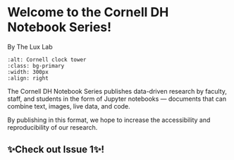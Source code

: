 #  Welcome to the Cornell DH Notebook Series!
By The Lux Lab 
```{image} ../images/clocktower.jpeg
:alt: Cornell clock tower
:class: bg-primary
:width: 300px
:align: right
```
The Cornell DH Notebook Series publishes data-driven research by faculty, staff, and students in the form of Jupyter notebooks — documents that can combine text, images, live data, and code.

By publishing in this format, we hope to increase the accessibility and reproducibility of our research.

## ✨Check out Issue 1✨!